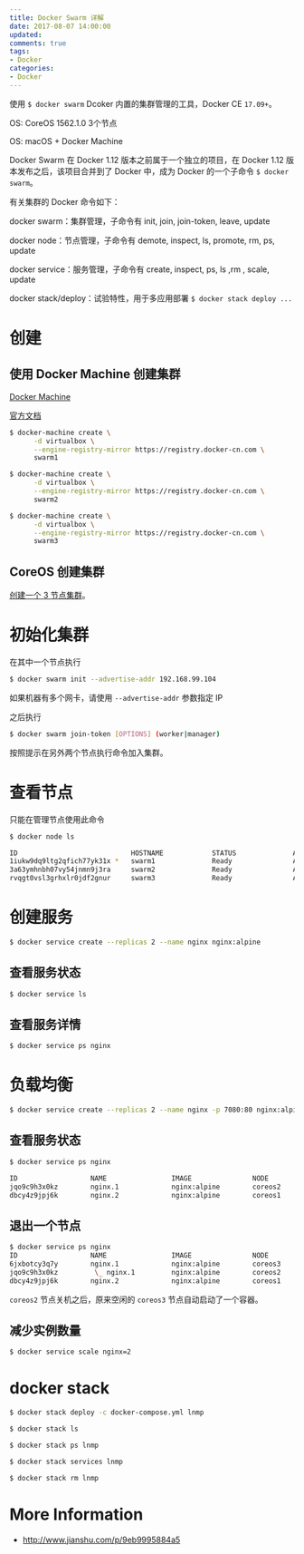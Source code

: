 ```yaml
---
title: Docker Swarm 详解
date: 2017-08-07 14:00:00
updated:
comments: true
tags:
- Docker
categories:
- Docker
---
```


使用 `$ docker swarm` Dcoker 内置的集群管理的工具，Docker CE `17.09+`。

OS: CoreOS 1562.1.0 3个节点

OS: macOS + Docker Machine

<!--more-->

Docker Swarm 在 Docker 1.12 版本之前属于一个独立的项目，在 Docker 1.12 版本发布之后，该项目合并到了 Docker 中，成为 Docker 的一个子命令 `$ docker swarm`。

有关集群的 Docker 命令如下：

docker swarm：集群管理，子命令有 init, join, join-token, leave, update

docker node：节点管理，子命令有 demote, inspect, ls, promote, rm, ps, update

docker service：服务管理，子命令有 create, inspect, ps, ls ,rm , scale, update

docker stack/deploy：试验特性，用于多应用部署 `$ docker stack deploy ...`

# 创建

## 使用 Docker Machine 创建集群

[Docker Machine](https://www.khs1994.com/docker/machine.html)

[官方文档](https://docs.docker.com/machine/reference/create/#specifying-docker-swarm-options-for-the-created-machine)

```bash
$ docker-machine create \
      -d virtualbox \
      --engine-registry-mirror https://registry.docker-cn.com \
      swarm1
```

```bash
$ docker-machine create \
      -d virtualbox \
      --engine-registry-mirror https://registry.docker-cn.com \
      swarm2
```

```bash
$ docker-machine create \
      -d virtualbox \
      --engine-registry-mirror https://registry.docker-cn.com \
      swarm3
```

## CoreOS 创建集群

[创建一个 3 节点集群](https://www.khs1994.com/docker/coreos/install-disk-new.html)。

# 初始化集群

在其中一个节点执行

```bash
$ docker swarm init --advertise-addr 192.168.99.104
```

如果机器有多个网卡，请使用 `--advertise-addr` 参数指定 IP

之后执行

```bash
$ docker swarm join-token [OPTIONS] (worker|manager)
```

按照提示在另外两个节点执行命令加入集群。

# 查看节点

只能在管理节点使用此命令

```bash
$ docker node ls

ID                            HOSTNAME            STATUS              AVAILABILITY        MANAGER STATUS
1iukw9dq9ltg2qfich77yk31x *   swarm1              Ready               Active              Leader
3a63ymhnbh07vy54jnmn9j3ra     swarm2              Ready               Active
rvqgt0vsl3grhxlr0jdf2gnur     swarm3              Ready               Active
```

# 创建服务

```bash
$ docker service create --replicas 2 --name nginx nginx:alpine
```

## 查看服务状态

```bash
$ docker service ls
```

## 查看服务详情

```bash
$ docker service ps nginx
```

# 负载均衡

```bash
$ docker service create --replicas 2 --name nginx -p 7080:80 nginx:alpine
```

## 查看服务状态

```bash
$ docker service ps nginx

ID                  NAME                IMAGE               NODE                DESIRED STATE       CURRENT STATE           ERROR               PORTS
jqo9c9h3x0kz        nginx.1             nginx:alpine        coreos2             Running             Running 8 seconds ago
dbcy4z9jpj6k        nginx.2             nginx:alpine        coreos1             Running             Running 8 seconds ago
```

## 退出一个节点

```bash
$ docker service ps nginx
ID                  NAME                IMAGE               NODE                DESIRED STATE       CURRENT STATE            ERROR               PORTS
6jxbotcy3q7y        nginx.1             nginx:alpine        coreos3             Running             Running 2 seconds ago
jqo9c9h3x0kz         \_ nginx.1         nginx:alpine        coreos2             Shutdown            Complete 3 minutes ago
dbcy4z9jpj6k        nginx.2             nginx:alpine        coreos1             Running             Running 3 minutes ago
```

`coreos2` 节点关机之后，原来空闲的 `coreos3` 节点自动启动了一个容器。

## 减少实例数量

```bash
$ docker service scale nginx=2
```

# docker stack

```bash
$ docker stack deploy -c docker-compose.yml lnmp

$ docker stack ls

$ docker stack ps lnmp

$ docker stack services lnmp

$ docker stack rm lnmp
```

# More Information

* http://www.jianshu.com/p/9eb9995884a5
